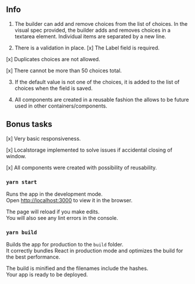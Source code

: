 ## Info

1. The builder can add and remove choices from the list of choices. In the visual spec provided, the builder adds and removes choices in a textarea element. Individual items are separated by a new line.

2. There is a validation in place.
[x] The Label field is required.

[x] Duplicates choices are not allowed.

[x] There cannot be more than 50 choices total.

3. If the default value is not one of the choices, it is added to the list of choices when the field is saved.

4. All components are created in a reusable fashion the allows to be future used in other containers/components.

## Bonus tasks
[x] Very basic responsiveness.

[x] Localstorage implemented to solve issues if accidental closing of window.

[x] All components were created with possibility of reusability.



### `yarn start`

Runs the app in the development mode.\
Open [http://localhost:3000](http://localhost:3000) to view it in the browser.

The page will reload if you make edits.\
You will also see any lint errors in the console.

### `yarn build`

Builds the app for production to the `build` folder.\
It correctly bundles React in production mode and optimizes the build for the best performance.

The build is minified and the filenames include the hashes.\
Your app is ready to be deployed.

